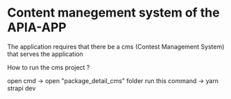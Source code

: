 # Content manegement system of the APIA-APP 

The application requires that there be a cms (Contest Management System) that serves the application

How to run the cms project ?

open cmd -> open "package_detail_cms" folder
run this command -> yarn strapi dev
